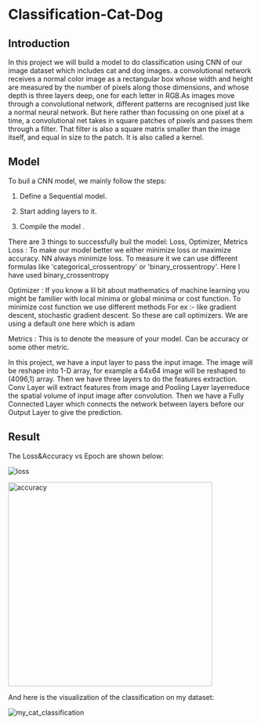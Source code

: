 # Classification-Cat-Dog

## Introduction
In this project we will build a model to do classification using CNN of our image dataset which includes cat and dog images. a convolutional network receives a normal color image as a rectangular box whose width and height are measured by the number of pixels along those dimensions, and whose depth is three layers deep, one for each letter in RGB.As images move through a convolutional network, different patterns are recognised just like a normal neural network. But here rather than focussing on one pixel at a time, a convolutional net takes in square patches of pixels and passes them through a filter. That filter is also a square matrix smaller than the image itself, and equal in size to the patch. It is also called a kernel.

## Model

To buil a CNN model, we mainly follow the steps:

1. Define a Sequential model.

2. Start adding layers to it.

3. Compile the model . 

There are 3 things to successfully buil the model: Loss, Optimizer, Metrics
Loss : To make our model better we either minimize loss or maximize accuracy. NN always minimize loss. To measure it we can use different formulas like 'categorical_crossentropy' or 'binary_crossentropy'. Here I have used binary_crossentropy

Optimizer : If you know a lil bit about mathematics of machine learning you might be familier with local minima or global minima or cost function. To minimize cost function we use different methods For ex :- like gradient descent, stochastic gradient descent. So these are call optimizers. We are using a default one here which is adam

Metrics : This is to denote the measure of your model. Can be accuracy or some other metric.


In this project, we have a input layer to pass the input image. The image will be reshape into 1-D array, for example a 64x64 image will be reshaped to (4096,1) array. Then we have three layers to do the features extraction. Conv Layer will extract features from image and Pooling Layer layerreduce the spatial volume of input image after convolution. Then we have a Fully Connected Layer which connects the network between layers before our Output Layer to give the prediction.

## Result
The Loss&Accuracy vs Epoch are shown below:

![loss](https://user-images.githubusercontent.com/90078254/218219082-bcf6cfac-2997-41f8-9c00-351ea33e147d.png)

<img width="416" alt="accuracy" src="https://user-images.githubusercontent.com/90078254/218219427-35c410f3-3345-4df3-919c-5a704d19ce34.png">

And here is the visualization of the classification on my dataset:

![my_cat_classification](https://user-images.githubusercontent.com/90078254/218219595-be7bfc24-254f-45e1-91c4-515894841527.png)

